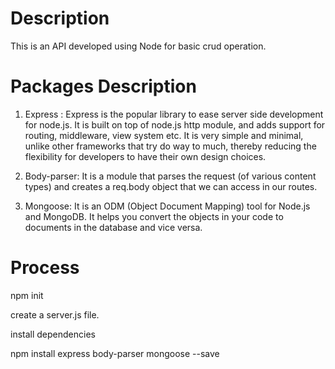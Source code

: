 # Description

This is an API developed using Node for basic crud operation.


# Packages Description

1. Express : Express is the popular library to ease server side development for node.js. It is built on top of node.js http module, and adds support for routing, middleware, view system etc. It is very simple and minimal, unlike other frameworks that try do way to much, thereby reducing the flexibility for developers to have their own design choices.

2. Body-parser: It is a module that parses the request (of various content types) and creates a req.body object that we can access in our routes.

3. Mongoose: It is an ODM (Object Document Mapping) tool for Node.js and MongoDB. It helps you convert the objects in your code to documents in the database and vice versa.




# Process

npm init

create a server.js file.

install dependencies

npm install express body-parser mongoose --save

